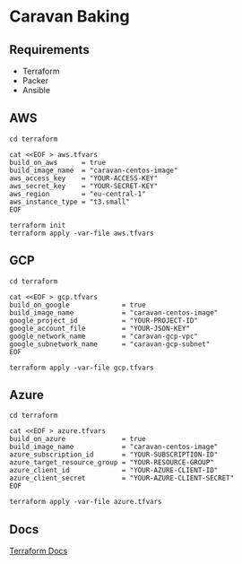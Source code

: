 # Caravan Baking

## Requirements

* Terraform
* Packer
* Ansible

## AWS

```shell
cd terraform

cat <<EOF > aws.tfvars
build_on_aws      = true
build_image_name  = "caravan-centos-image"
aws_access_key    = "YOUR-ACCESS-KEY"
aws_secret_key    = "YOUR-SECRET-KEY"
aws_region        = "eu-central-1"
aws_instance_type = "t3.small"
EOF

terraform init
terraform apply -var-file aws.tfvars
```

## GCP

```shell
cd terraform

cat <<EOF > gcp.tfvars
build_on_google             = true
build_image_name            = "caravan-centos-image"
google_project_id           = "YOUR-PROJECT-ID"
google_account_file         = "YOUR-JSON-KEY"
google_network_name         = "caravan-gcp-vpc"
google_subnetwork_name      = "caravan-gcp-subnet"
EOF

terraform apply -var-file gcp.tfvars
```


## Azure

```shell
cd terraform

cat <<EOF > azure.tfvars
build_on_azure              = true
build_image_name            = "caravan-centos-image"
azure_subscription_id       = "YOUR-SUBSCRIPTION-ID"
azure_target_resource_group = "YOUR-RESOURCE-GROUP"
azure_client_id             = "YOUR-AZURE-CLIENT-ID"
azure_client_secret         = "YOUR-AZURE-CLIENT-SECRET"
EOF

terraform apply -var-file azure.tfvars
```


## Docs

[Terraform Docs](./terraform/README.md)
